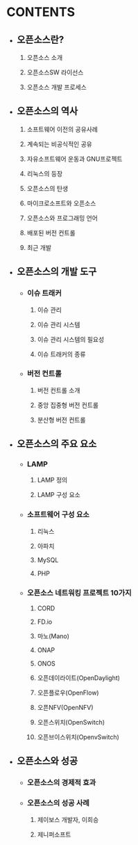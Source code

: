 # CONTENTS

* ## 오픈소스란?

  1. 오픈소스 소개

  2. 오픈소스SW 라이선스

  3. 오픈소스 개발 프로세스

* ## 오픈소스의 역사

  1. 소프트웨어 이전의 공유사례

  2. 계속되는 비공식적인 공유

  3. 자유소프트웨어 운동과 GNU프로젝트

  4. 리눅스의 등장

  5. 오픈소스의 탄생

  6. 마이크로소프트와 오픈소스

  7. 오픈소스와 프로그래밍 언어

  8. 배포된 버전 컨트롤

  9. 최근 개발

* ## 오픈소스의 개발 도구

  * ### 이슈 트래커

    1. 이슈 관리

    2. 이슈 관리 시스템

    3. 이슈 관리 시스템의 필요성

    4. 이슈 트래커의 종류

  * ### 버전 컨트롤

    1. 버전 컨트롤 소개

    2. 중앙 집중형 버전 컨트롤

    3. 분산형 버전 컨트롤

* ## 오픈소스의 주요 요소

  * ### LAMP

    1. LAMP 정의

    2. LAMP 구성 요소​

  * ### 소프트웨어 구성 요소

    1. 리눅스

    2. 아파치

    3. MySQL

    4. PHP

  * ### 오픈소스 네트워킹 프로젝트 10가지

    1. CORD

    2. FD.io

    3. 마노\(Mano\)

    4. ONAP

    5. ONOS

    6. 오픈데이라이트\(OpenDaylight\)

    7. 오픈플로우\(OpenFlow\)

    8. 오픈NFV\(OpenNFV\)

    9. 오픈스위치\(OpenSwitch\)

    10. 오픈브이스위치\(OpenvSwitch\)

* ## 오픈소스와 성공

  * ### 오픈소스의 경제적 효과
  * ### 오픈소스의 성공 사례

    1. 제이보스 개발자, 이희승

    2. 제니퍼소프트



